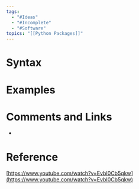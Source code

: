 ```yaml
---
tags:
  - "#Ideas"
  - "#Incomplete"
  - "#Software"
topics: "[[Python Packages]]"
---
```



# Syntax

# Examples

# Comments and Links
- 
# Reference
[https://www.youtube.com/watch?v=EvbI0Cb5qkw](https://www.youtube.com/watch?v=EvbI0Cb5qkw)